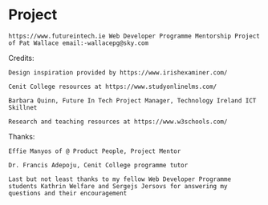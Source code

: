 # Project
    
    https://www.futureintech.ie Web Developer Programme Mentorship Project of Pat Wallace email:-wallacepg@sky.com

Credits:

    Design inspiration provided by https://www.irishexaminer.com/

    Cenit College resources at https://www.studyonlinelms.com/
    
    Barbara Quinn, Future In Tech Project Manager, Technology Ireland ICT Skillnet
    
    Research and teaching resources at https://www.w3schools.com/
    
Thanks:

    Effie Manyos of @ Product People, Project Mentor

    Dr. Francis Adepoju, Cenit College programme tutor

    Last but not least thanks to my fellow Web Developer Programme students Kathrin Welfare and Sergejs Jersovs for answering my questions and their encouragement
